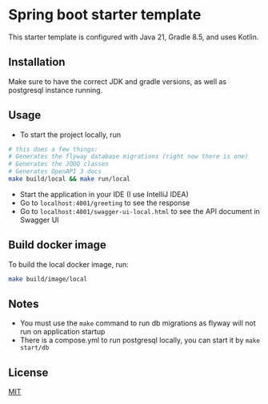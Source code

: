 # Spring boot starter template

This starter template is configured with Java 21, Gradle 8.5, and uses Kotlin.

## Installation

Make sure to have the correct JDK and gradle versions, as well as postgresql instance running.

## Usage
- To start the project locally, run

```bash
# this does a few things:
# Generates the flyway database migrations (right now there is one)
# Generates the JOOQ classes
# Generates OpenAPI 3 docs
make build/local && make run/local
```

- Start the application in your IDE (I use IntelliJ IDEA)
- Go to `localhost:4001/greeting` to see the response
- Go to `localhost:4001/swagger-ui-local.html` to see the API document in Swagger UI

## Build docker image
To build the local docker image, run:
```bash
make build/image/local
```

## Notes
- You must use the `make` command to run db migrations as flyway will not run on application startup
- There is a compose.yml to run postgresql locally, you can start it by `make start/db`
## License

[MIT](https://choosealicense.com/licenses/mit/)
